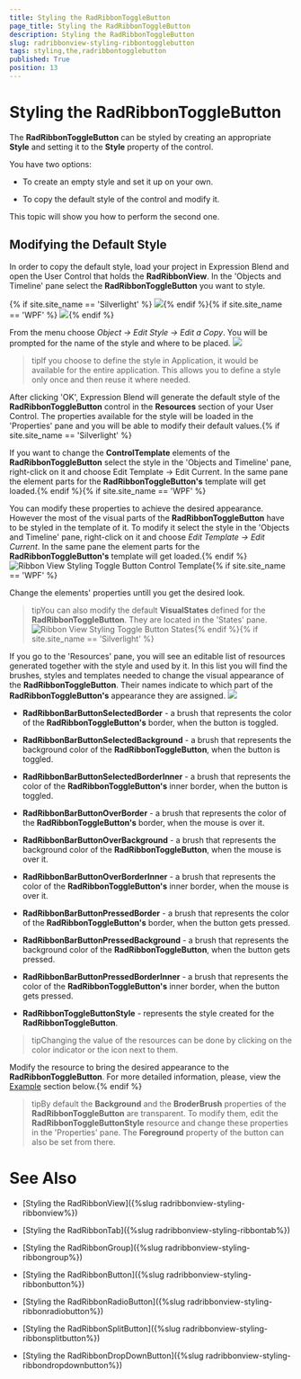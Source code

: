 ```yaml
---
title: Styling the RadRibbonToggleButton
page_title: Styling the RadRibbonToggleButton
description: Styling the RadRibbonToggleButton
slug: radribbonview-styling-ribbontogglebutton
tags: styling,the,radribbontogglebutton
published: True
position: 13
---
```


# Styling the RadRibbonToggleButton



The __RadRibbonToggleButton__ can be styled by creating an appropriate __Style__ and setting it to the __Style__ property of the control.
			

You have two options:

* To create an empty style and set it up on your own.

* To copy the default style of the control and modify it.

This topic will show you how to perform the second one.

## Modifying the Default Style

In order to copy the default style, load your project in Expression Blend and open the User Control that holds the __RadRibbonView__. In the 'Objects and Timeline' pane select the __RadRibbonToggleButton__ you want to style.
				

{% if site.site_name == 'Silverlight' %}
![](images/RibbonView_Styling_ToggleButton_Locate.png){% endif %}{% if site.site_name == 'WPF' %}
![](images/RibbonView_Styling_ToggleButton_LocateWPF.png){% endif %}

From the menu choose *Object -> Edit Style -> Edit a Copy*. You will be prompted for the name of the style and where to be placed.
![](images/RibbonView_Styling_ToggleButton_CreateStyle.png)

>tipIf you choose to define the style in Application, it would be available for the entire application. This allows you to define a style only once and then reuse it where needed.

After clicking 'OK', Expression Blend will generate the default style of the __RadRibbonToggleButton__ control in the __Resources__ section of your User Control. The properties available for the style will be loaded in the 'Properties' pane and you will be able to modify their default values.{% if site.site_name == 'Silverlight' %}

If you want to change the __ControlTemplate__ elements of the __RadRibbonToggleButton__ select the style in the 'Objects and Timeline' pane, right-click on it and choose Edit Template -> Edit Current. In the same pane the element parts for the __RadRibbonToggleButton's__ template will get loaded.{% endif %}{% if site.site_name == 'WPF' %}

You can modify these properties to achieve the desired appearance. However the most of the visual parts of the __RadRibbonToggleButton__ have to be styled in the template of it. To modify it select the style in the 'Objects and Timeline' pane, right-click on it and choose *Edit Template -> Edit Current*. In the same pane the element parts for the __RadRibbonToggleButton's__ template will get loaded.{% endif %}
![Ribbon View Styling Toggle Button Control Template](images/RibbonView_Styling_ToggleButton_ControlTemplate.png){% if site.site_name == 'WPF' %}

Change the elements' properties untill you get the desired look.

>tipYou can also modify the default __VisualStates__ defined for the __RadRibbonToggleButton__. They are located in the 'States' pane.
![Ribbon View Styling Toggle Button States](images/RibbonView_Styling_ToggleButton_States.png){% endif %}{% if site.site_name == 'Silverlight' %}

If you go to the 'Resources' pane, you will see an editable list of resources generated together with the style and used by it. In this list you will find the brushes, styles and templates needed to change the visual appearance of the __RadRibbonToggleButton__. Their names indicate to which part of the __RadRibbonToggleButton's__ appearance they are assigned.
![](images/RibbonView_Styling_ToggleButton_Resources.png)

* __RadRibbonBarButtonSelectedBorder__ - a brush that represents the color of the __RadRibbonToggleButton's__ border, when the button is toggled.
              

* __RadRibbonBarButtonSelectedBackground__ - a brush that represents the background color of the __RadRibbonToggleButton__, when the button is toggled.
              

* __RadRibbonBarButtonSelectedBorderInner__ - a brush that represents the color of the __RadRibbonToggleButton's__ inner border, when the button is toggled.
              

* __RadRibbonBarButtonOverBorder__ - a brush that represents the color of the __RadRibbonToggleButton's__ border, when the mouse is over it.
              

* __RadRibbonBarButtonOverBackground__ - a brush that represents the background color of the __RadRibbonToggleButton__, when the mouse is over it.
              

* __RadRibbonBarButtonOverBorderInner__ - a brush that represents the color of the __RadRibbonToggleButton's__ inner border, when the mouse is over it.
              

* __RadRibbonBarButtonPressedBorder__ - a brush that represents the color of the __RadRibbonToggleButton's__ border, when the button gets pressed.
              

* __RadRibbonBarButtonPressedBackground__ - a brush that represents the background color of the __RadRibbonToggleButton__, when the button gets pressed.
              

* __RadRibbonBarButtonPressedBorderInner__ - a brush that represents the color of the __RadRibbonToggleButton's__ inner border, when the button gets pressed.
              

* __RadRibbonToggleButtonStyle__ - represents the style created for the __RadRibbonToggleButton__.
              

>tipChanging the value of the resources can be done by clicking on the color indicator or the icon next to them.

Modify the resource to bring the desired appearance to the __RadRibbonToggleButton__. For more detailed information, please, view the [Example](#example) section below.{% endif %}

>tipBy default the __Background__ and the __BroderBrush__ properties of the __RadRibbonToggleButton__ are transparent. To modify them, edit the __RadRibbonToggleButtonStyle__ resource and change these properties in the 'Properties' pane. The __Foreground__ property of the button can also be set from there.
          

# See Also

 * [Styling the RadRibbonView]({%slug radribbonview-styling-ribbonview%})

 * [Styling the RadRibbonTab]({%slug radribbonview-styling-ribbontab%})

 * [Styling the RadRibbonGroup]({%slug radribbonview-styling-ribbongroup%})

 * [Styling the RadRibbonButton]({%slug radribbonview-styling-ribbonbutton%})

 * [Styling the RadRibbonRadioButton]({%slug radribbonview-styling-ribbonradiobutton%})

 * [Styling the RadRibbonSplitButton]({%slug radribbonview-styling-ribbonsplitbutton%})

 * [Styling the RadRibbonDropDownButton]({%slug radribbonview-styling-ribbondropdownbutton%})

